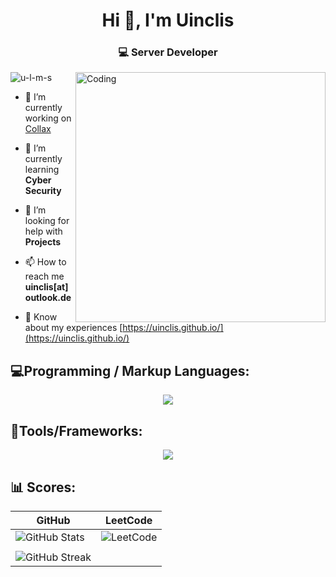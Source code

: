 <h1 align="center">Hi 👋, I'm Uinclis</h1>
<h3 align="center">💻 Server Developer</h3>

<img align="right" alt="Coding" width="400" src="https://user-images.githubusercontent.com/74038190/212284119-fbfd994d-8c2a-4a07-a75f-84e513833c1c.gif">

<p align="left"> <img src="https://komarev.com/ghpvc/?username=u-l-m-s&label=Profile%20views&color=0e75b6&style=flat" alt="u-l-m-s" /> </p>

- 🔭 I’m currently working on [Collax](https://www.collax.com/)

- 🌱 I’m currently learning **Cyber Security**

- 🤝 I’m looking for help with **Projects**

- 📫 How to reach me **uinclis[at]outlook.de**

- 📄 Know about my experiences [https://uinclis.github.io/](https://uinclis.github.io/)

<p align="left">
</p>


## 💻Programming / Markup Languages:

<p align="center">
  <a href="https://skillicons.dev">
    <img src="https://skillicons.dev/icons?i=bash,c,cpp,cs,java,html,css,py,js,php,dotnet,mysql,md," />
  </a>
</p>

## 🧰Tools/Frameworks:
<p align="center">
  <a href="https://skillicons.dev">
    <img src="https://skillicons.dev/icons?i=git,bootstrap,docker,vim,neovim,vscode,django,linux,nodejs,postman" />
  </a>
</p>

## 📊 Scores:

| GitHub                              | LeetCode                               |
|---------------------------------------------|----------------------------------------------|
| ![GitHub Stats](https://github-readme-stats.vercel.app/api?username=u-l-m-s&show_icons=true&theme=radical) | ![LeetCode](https://leetcard.jacoblin.cool/u-l-m-s?theme=dark&font=Anek%20Kannada&ext=heatmap) |
|                               |                               
| ![GitHub Streak](https://github-readme-streak-stats.herokuapp.com/?user=u-l-m-s&theme=dark) 


